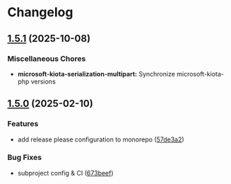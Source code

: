# Changelog

## [1.5.1](https://github.com/microsoft/kiota-php/compare/microsoft-kiota-serialization-multipart-v1.5.0...microsoft-kiota-serialization-multipart-v1.5.1) (2025-10-08)


### Miscellaneous Chores

* **microsoft-kiota-serialization-multipart:** Synchronize microsoft-kiota-php versions

## [1.5.0](https://github.com/microsoft/kiota-php/compare/microsoft-kiota-serialization-multipart-v1.4.0...microsoft-kiota-serialization-multipart-v1.5.0) (2025-02-10)


### Features

* add release please configuration to monorepo ([57de3a2](https://github.com/microsoft/kiota-php/commit/57de3a20091d1cd349d3c4b0e840920ac3a57d75))


### Bug Fixes

* subproject config & CI ([673beef](https://github.com/microsoft/kiota-php/commit/673beef4ae3f99c94a7730bb3810d4a1abdf27d5))
